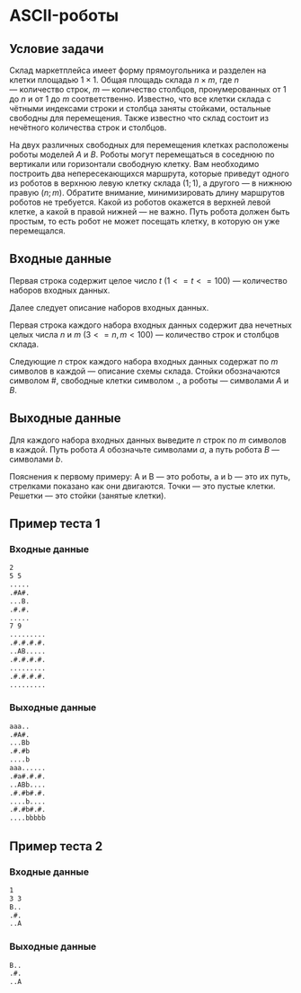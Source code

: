# ASCII-роботы

## Условие задачи

Склад маркетплейса имеет форму прямоугольника и разделен на клетки площадью $1 \times 1$. Общая площадь склада $n \times m$,
где $n$ — количество строк, $m$ — количество столбцов, пронумерованных от $1$ до $n$ и от $1$ до $m$ соответственно. Известно, что все клетки склада с чётными индексами строки и столбца заняты стойками, остальные свободны для перемещения. Также известно что склад состоит из нечётного количества строк и столбцов.

На двух различных свободных для перемещения клетках расположены роботы моделей ${A}$ и ${B}$. Роботы могут перемещаться в соседнюю по вертикали или горизонтали свободную клетку. Вам необходимо построить два непересекающихся маршрута, которые приведут одного из роботов в верхнюю левую клетку склада ($1; 1$), а другого — в нижнюю правую ($n; m$). Обратите внимание, минимизировать длину маршрутов роботов не требуется. Какой из роботов окажется в верхней левой клетке, а какой в правой нижней — не важно. Путь робота должен быть простым, то есть робот не может посещать клетку, в которую он уже перемещался.

## Входные данные

Первая строка содержит целое число $t$ ($1 <= t <= 100$) — количество наборов входных данных.

Далее следует описание наборов входных данных.

Первая строка каждого набора входных данных содержит два нечетных целых числа $n$ и $m$ ($3 <= n, m < 100$) — количество строк и столбцов склада.

Следующие $n$ строк каждого набора входных данных содержат по $m$ символов в каждой — описание схемы склада. Стойки обозначаются символом ${\#}$, свободные клетки символом ${.}$,
а роботы — символами ${A}$ и ${B}$.

## Выходные данные

Для каждого набора входных данных выведите $n$ строк по $m$ символов в каждой. Путь робота ${A}$ обозначьте символами ${a}$, а путь робота ${B}$ — символами ${b}$.

Пояснения к первому примеру:
A и B — это роботы, a и b — это их путь, стрелками показано как они двигаются.
Точки — это пустые клетки. Решетки — это стойки (занятые клетки).

## Пример теста 1

### Входные данные

```bash
2
5 5
.....
.#A#.
...B.
.#.#.
.....
7 9
.........
.#.#.#.#.
..AB.....
.#.#.#.#.
.........
.#.#.#.#.
.........

```

### Выходные данные

```bash
aaa..
.#A#.
...Bb
.#.#b
....b
aaa......
.#a#.#.#.
..ABb....
.#.#b#.#.
....b....
.#.#b#.#.
....bbbbb

```

## Пример теста 2

### Входные данные

```bash
1
3 3
B..
.#.
..A

```

### Выходные данные

```bash
B..
.#.
..A

```
